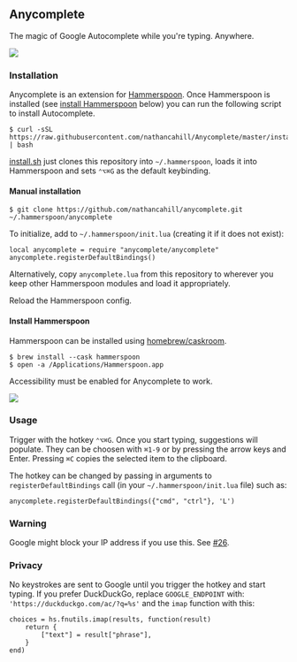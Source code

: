 ## Anycomplete

The magic of Google Autocomplete while you're typing. Anywhere.

![](http://i.imgur.com/kYoE7hs.gif)

### Installation

Anycomplete is an extension for [Hammerspoon](http://hammerspoon.org/). Once Hammerspoon is installed (see [install Hammerspoon](#install-hammerspoon) below) you can run the following script to install Autocomplete.

    $ curl -sSL https://raw.githubusercontent.com/nathancahill/Anycomplete/master/install.sh | bash

[install.sh](https://github.com/nathancahill/Anycomplete/blob/master/install.sh) just clones this repository into `~/.hammerspoon`, loads it into Hammerspoon and sets `⌃⌥⌘G` as the default keybinding.

#### Manual installation

    $ git clone https://github.com/nathancahill/anycomplete.git ~/.hammerspoon/anycomplete

To initialize, add to `~/.hammerspoon/init.lua` (creating it if it does not exist):

    local anycomplete = require "anycomplete/anycomplete"
    anycomplete.registerDefaultBindings()

Alternatively, copy `anycomplete.lua` from this repository to wherever
you keep other Hammerspoon modules and load it appropriately.

Reload the Hammerspoon config.

#### Install Hammerspoon

Hammerspoon can be installed using [homebrew/caskroom](https://caskroom.github.io/).

    $ brew install --cask hammerspoon
    $ open -a /Applications/Hammerspoon.app

Accessibility must be enabled for Anycomplete to work.

![](https://cloud.githubusercontent.com/assets/220827/20860328/a7dc4344-b975-11e6-893a-bb139ba8a102.png)

### Usage

Trigger with the hotkey `⌃⌥⌘G`. Once you start typing, suggestions will populate.
They can be choosen with `⌘1-9` or by pressing the arrow keys and Enter.
Pressing `⌘C` copies the selected item to the clipboard.

The hotkey can be changed by passing in arguments to
`registerDefaultBindings` call (in your `~/.hammerspoon/init.lua` file)
such as:

    anycomplete.registerDefaultBindings({"cmd", "ctrl"}, 'L')

### Warning

Google might block your IP address if you use this. See [#26](https://github.com/nathancahill/Anycomplete/issues/26).

### Privacy

No keystrokes are sent to Google until you trigger the hotkey and start typing. If you prefer DuckDuckGo, replace `GOOGLE_ENDPOINT` with:
`'https://duckduckgo.com/ac/?q=%s'` and the `imap` function with this:

```
choices = hs.fnutils.imap(results, function(result)
    return {
        ["text"] = result["phrase"],
    }
end)
```
